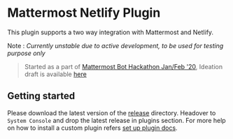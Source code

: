 # Mattermost Netlify Plugin

This plugin supports a two way integration with Mattermost and Netlify.

Note : *Currently unstable due to active development, to be used for testing purpose only*

> Started as a part of [Mattermost Bot Hackathon Jan/Feb '20](https://www.hackerearth.com/challenges/hackathon/mattermost-bot-hackfest/custom-tab/submission-guideline/#Submission%20Guideline), Ideation draft is available [here](https://github.com/M-ZubairAhmed/mattermost-plugin-netlify/blob/master/proposal.md)


## Getting started
Please download the latest version of the [release](https://github.com/M-ZubairAhmed/mattermost-plugin-netlify/releases) directory. Headover to `System Console` and drop the latest release in plugins section. For more help on how to install a custom plugin refers [set up plugin docs](https://docs.mattermost.com/administration/plugins.html#custom-plugins).
